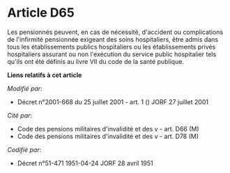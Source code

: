 # Article D65

Les pensionnés peuvent, en cas de nécessité, d'accident ou complications de l'infirmité pensionnée exigeant des soins
hospitaliers, être admis dans tous les établissements publics hospitaliers ou les établissements privés hospitaliers assurant
ou non l'exécution du service public hospitalier tels qu'ils ont été définis au livre VII du code de la santé publique.

**Liens relatifs à cet article**

_Modifié par_:

  - Décret n°2001-668 du 25 juillet 2001 - art. 1 () JORF 27 juillet 2001

_Cité par_:

  - Code des pensions militaires d'invalidité et des v - art. D66 (M)
  - Code des pensions militaires d'invalidité et des v - art. D78 (M)

_Codifié par_:

  - Décret n°51-471 1951-04-24 JORF 28 avril 1951
